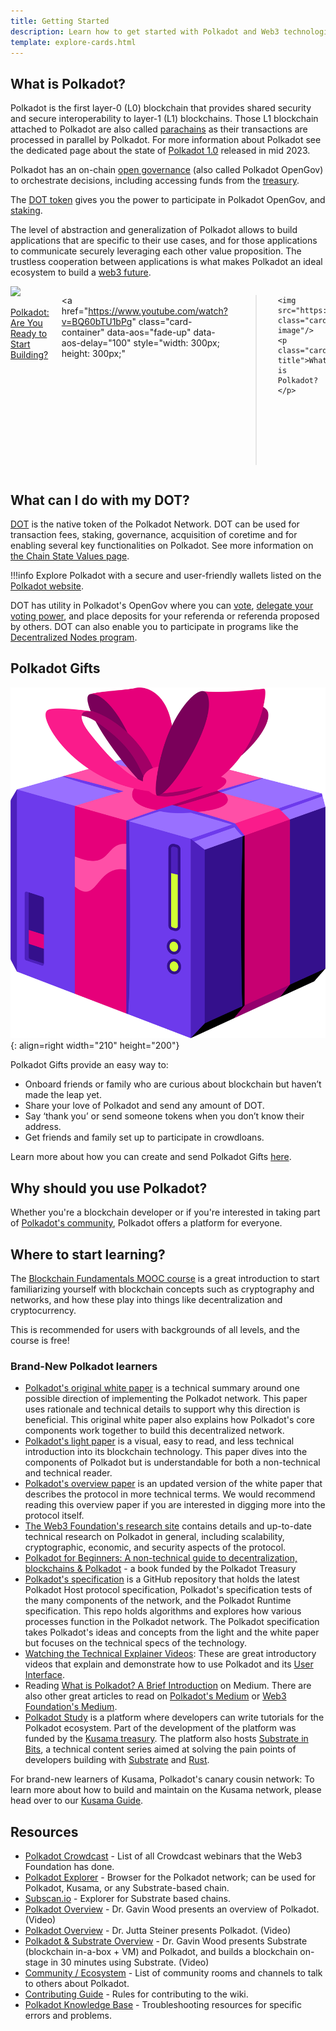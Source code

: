 ```yaml
---
title: Getting Started
description: Learn how to get started with Polkadot and Web3 technologies.
template: explore-cards.html
---
```


## What is Polkadot?

Polkadot is the first layer-0 (L0) blockchain that provides shared security and secure
interoperability to layer-1 (L1) blockchains. Those L1 blockchain attached to Polkadot are also
called [parachains](../learn/learn-parachains.md) as their transactions are processed in parallel by
Polkadot. For more information about Polkadot see the dedicated page about the state of
[Polkadot 1.0](polkadot-v1.md) released in mid 2023.

Polkadot has an on-chain [open governance](../learn/learn-polkadot-opengov.md) (also called Polkadot
OpenGov) to orchestrate decisions, including accessing funds from the
[treasury](../learn/learn-polkadot-opengov-treasury.md).

The [DOT token](../learn/learn-DOT.md) gives you the power to participate in Polkadot OpenGov, and
[staking](../learn/learn-staking.md).

The level of abstraction and generalization of Polkadot allows to build applications that are
specific to their use cases, and for those applications to communicate securely leveraging each
other value proposition. The trustless cooperation between applications is what makes Polkadot an
ideal ecosystem to build a [web3 future](web3-and-polkadot.md).

<div class="row" style="display: flex; gap: 20px; justify-content: center;">
  <!-- Card 1 -->
  <a 
    href="https://www.youtube.com/watch?v=_-k0xkooSlA" 
    class="card-container" 
    data-aos="fade-up" 
    data-aos-delay="100" 
    style="width: 300px; height: 300px;"
  >
    <img src="https://img.youtube.com/vi/_-k0xkooSlA/0.jpg" class="card-image"/>
    <p class="card-title">Polkadot: Are You Ready to Start Building?</p>
  </a>

  <!-- Card 2 -->
  <a 
    href="https://www.youtube.com/watch?v=BQ60bTU1bPg" 
    class="card-container" 
    data-aos="fade-up" 
    data-aos-delay="100" 
    style="width: 300px; height: 300px;"
  >
    <img src="https://img.youtube.com/vi/BQ60bTU1bPg/0.jpg" class="card-image"/>
    <p class="card-title">What is Polkadot?</p>
  </a>
</div>

## What can I do with my DOT?

[DOT](../learn/learn-DOT.md) is the native token of the Polkadot Network. DOT can be used for
transaction fees, staking, governance, acquisition of coretime and for enabling several key
functionalities on Polkadot. See more information on
[the Chain State Values page](chain-state-values.md).

!!!info
    Explore Polkadot with a secure and user-friendly wallets listed on the [Polkadot website](https://www.polkadot.network/ecosystem/wallets/).



DOT has utility in Polkadot's OpenGov where you can
[vote](../learn/learn-polkadot-opengov.md#voting-on-a-referendum),
[delegate your voting power](../learn/learn-polkadot-opengov.md#multirole-delegation), and place
deposits for your referenda or referenda proposed by others. DOT can also enable you to participate
in programs like the [Decentralized Nodes program](https://nodes.web3.foundation/).

## Polkadot Gifts

![Gift](../assets/explore/Gift.png){: align=right width="210" height="200"}

Polkadot Gifts provide an easy way to:

- Onboard friends or family who are curious about blockchain but haven’t made the leap yet.
- Share your love of Polkadot and send any amount of DOT.
- Say ‘thank you’ or send someone tokens when you don’t know their address.
- Get friends and family set up to participate in crowdloans.

Learn more about how you can create and send Polkadot Gifts
[here](https://polkadot.network/blog/introducing-polkadot-kusama-gifts/).

## Why should you use Polkadot?

Whether you're a blockchain developer or if you're interested in taking part of
[Polkadot's community](ambassadors.md), Polkadot offers a
platform for everyone.

## Where to start learning?

The
[Blockchain Fundamentals MOOC course](https://mooc.web3.foundation/course/blockchain-fundamentals/)
is a great introduction to start familiarizing yourself with blockchain concepts such as
cryptography and networks, and how these play into things like decentralization and cryptocurrency.

This is recommended for users with backgrounds of all levels, and the course is free!

### Brand-New Polkadot learners

- [Polkadot's original white paper](https://polkadot.com/papers/Polkadot-whitepaper.pdf) is a technical
  summary around one possible direction of implementing the Polkadot network. This paper uses
  rationale and technical details to support why this direction is beneficial. This original white
  paper also explains how Polkadot's core components work together to build this decentralized
  network.
- [Polkadot's light paper](https://polkadot.com/papers/Polkadot-lightpaper.pdf) is a visual, easy to
  read, and less technical introduction into its blockchain technology. This paper dives into the
  components of Polkadot but is understandable for both a non-technical and technical reader.
- [Polkadot's overview paper](https://arxiv.org/abs/2005.13456) is an updated version of the white
  paper that describes the protocol in more technical terms. We would recommend reading this
  overview paper if you are interested in digging more into the protocol itself.
- [The Web3 Foundation's research site](https://research.web3.foundation/) contains details and
  up-to-date technical research on Polkadot in general, including scalability, cryptographic,
  economic, and security aspects of the protocol.
- [Polkadot for Beginners: A non-technical guide to decentralization, blockchains & Polkadot](https://linktr.ee/polkadotbook) -
  a book funded by the Polkadot Treasury
- [Polkadot's specification](https://github.com/w3f/polkadot-spec) is a GitHub repository that holds
  the latest Polkadot Host protocol specification, Polkadot's specification tests of the many
  components of the network, and the Polkadot Runtime specification. This repo holds algorithms and
  explores how various processes function in the Polkadot network. The Polkadot specification takes
  Polkadot's ideas and concepts from the light and the white paper but focuses on the technical
  specs of the technology.
- [Watching the Technical Explainer Videos](https://www.youtube.com/playlist?list=PLOyWqupZ-WGuAuS00rK-pebTMAOxW41W8):
  These are great introductory videos that explain and demonstrate how to use Polkadot and its
  [User Interface](https://polkadot.js.org/apps/).
- Reading
  [What is Polkadot? A Brief Introduction](https://medium.com/polkadot-network/what-is-polkadot-a-brief-introduction-ca3eac9ddca5)
  on Medium. There are also other great articles to read on
  [Polkadot's Medium](https://medium.com/polkadot-network) or
  [Web3 Foundation's Medium](https://medium.com/web3foundation).
- [Polkadot Study](https://polkadot.study/) is a platform where developers can write tutorials for
  the Polkadot ecosystem. Part of the development of the platform was funded by the
  [Kusama treasury](https://kusama.subsquare.io/referenda/102). The platform also hosts
  [Substrate in Bits](https://polkadot.study/tutorials/substrate-in-bits/), a technical content
  series aimed at solving the pain points of developers building with
  [Substrate](https://docs.polkadot.com/develop/parachains/intro-polkadot-sdk/#substrate) and [Rust](https://www.rust-lang.org/).

For brand-new learners of Kusama, Polkadot's canary cousin network: To learn more about how to build
and maintain on the Kusama network, please head over to our
[Kusama Guide](https://guide.kusama.network/).

## Resources

- [Polkadot Crowdcast](https://www.crowdcast.io/polkadot) - List of all Crowdcast webinars that the
  Web3 Foundation has done.
- [Polkadot Explorer](https://polkadot.js.org/apps/#/explorer) - Browser for the Polkadot network;
  can be used for Polkadot, Kusama, or any Substrate-based chain.
- [Subscan.io](https://subscan.io) - Explorer for Substrate based chains.
- [Polkadot Overview](https://youtu.be/lIghiCmHz0U) - Dr. Gavin Wood presents an overview of
  Polkadot. (Video)
- [Polkadot Overview](https://techcrunch.com/video/fireside-chat-with-jutta-steiner-parity-technologies/) -
  Dr. Jutta Steiner presents Polkadot. (Video)
- [Polkadot & Substrate Overview](https://www.youtube.com/watch?v=0IoUZdDi5Is&feature=youtu.be) -
  Dr. Gavin Wood presents Substrate (blockchain in-a-box + VM) and Polkadot, and builds a blockchain
  on-stage in 30 minutes using Substrate. (Video)
- [Community / Ecosystem](community.md) - List of community rooms and channels to talk to others
  about Polkadot.
- [Contributing Guide](contributing.md) - Rules for contributing to the wiki.
- [Polkadot Knowledge Base](https://support.polkadot.network/) - Troubleshooting resources for
  specific errors and problems.
